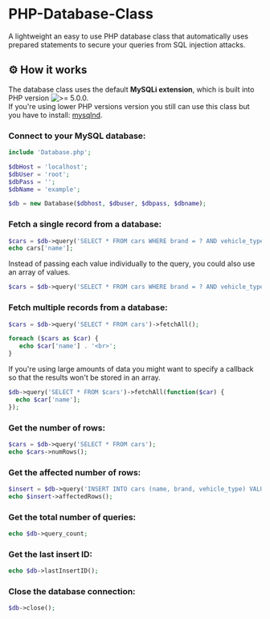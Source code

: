 # PHP-Database-Class

A lightweight an easy to use PHP database class that automatically uses prepared statements to secure your queries from SQL injection attacks.

## ⚙️ How it works

The database class uses the default **MySQLi extension**, which is built into PHP version ![>= 5.0.0.](https://img.shields.io/badge/->=%205.0.0.-777BB4?style=flat)\
If you're using lower PHP versions version you still can use this class but you have to install: [mysqlnd](https://www.php.net/manual/en/book.mysqlnd.php).

### Connect to your MySQL database:
```php
include 'Database.php';

$dbHost = 'localhost';
$dbUser = 'root';
$dbPass = '';
$dbName = 'example';

$db = new Database($dbhost, $dbuser, $dbpass, $dbname);
```

### Fetch a single record from a database:
```php
$cars = $db->query('SELECT * FROM cars WHERE brand = ? AND vehicle_type = ?', 'mercedes', 'SUV')->fetchArray();
echo cars['name'];
```
Instead of passing each value individually to the query, you could also use an array of values.
```php
$cars = $db->query('SELECT * FROM cars WHERE brand = ? AND vehicle_type = ?', array('mercedes', 'SUV'))->fetchArray();
```

### Fetch multiple records from a database:
```php
$cars = $db->query('SELECT * FROM cars')->fetchAll();

foreach ($cars as $car) {
   echo $car['name'] . '<br>';
}
```
If you're using large amounts of data you might want to specify a callback so that the results won't be stored in an array.
```php
$db->query('SELECT * FROM $cars')->fetchAll(function($car) {
  echo $car['name'];
});
```
### Get the number of rows:
```php
$cars = $db->query('SELECT * FROM cars');
echo $cars->numRows();
```
### Get the affected number of rows:
```php
$insert = $db->query('INSERT INTO cars (name, brand, vehicle_type) VALUES (?,?,?)', 'AMG GT R', 'Mercedes', 'Coupé');
echo $insert->affectedRows();
```
### Get the total number of queries:
```php
echo $db->query_count;
```
### Get the last insert ID:
```php
echo $db->lastInsertID();
```
### Close the database connection:
```php
$db->close();
```
